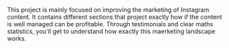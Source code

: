 This project is mainly focused on improving the marketing of Instagram content.
It contains different sections that project exactly how if the content is well managed can be profitable. Through testimonials and clear maths statistics, you'll get to understand how exactly this maerketing landscape works.
